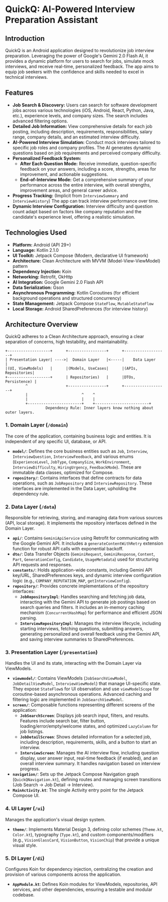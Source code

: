 # QuickQ: AI-Powered Interview Preparation Assistant

## Introduction

QuickQ is an Android application designed to revolutionize job interview preparation. Leveraging the power of Google's Gemini 2.0 Flash AI, it provides a dynamic platform for users to search for jobs, simulate mock interviews, and receive real-time, personalized feedback. The app aims to equip job seekers with the confidence and skills needed to excel in technical interviews.

## Features

*   **Job Search & Discovery:** Users can search for software development jobs across various technologies (iOS, Android, React, Python, Java, etc.), experience levels, and company sizes. The search includes advanced filtering options.
*   **Detailed Job Information:** View comprehensive details for each job posting, including description, requirements, responsibilities, salary range, company details, and an estimated interview difficulty.
*   **AI-Powered Interview Simulation:** Conduct mock interviews tailored to specific job roles and company profiles. The AI generates dynamic questions based on job requirements and perceived company difficulty.
*   **Personalized Feedback System:**
    *   **After Each Question Mode:** Receive immediate, question-specific feedback on your answers, including a score, strengths, areas for improvement, and actionable suggestions.
    *   **End-of-Interview Mode:** Get a comprehensive summary of your performance across the entire interview, with overall strengths, improvement areas, and general career advice.
*   **Progress Tracking:** (Implicit from `InterviewSummary` and `InterviewHistory`) The app can track interview performance over time.
*   **Dynamic Interview Configuration:** Interview difficulty and question count adapt based on factors like company reputation and the candidate's experience level, offering a realistic simulation.

## Technologies Used

*   **Platform:** Android (API 29+)
*   **Language:** Kotlin 2.1.0
*   **UI Toolkit:** Jetpack Compose (Modern, declarative UI framework)
*   **Architecture:** Clean Architecture with MVVM (Model-View-ViewModel) pattern
*   **Dependency Injection:** Koin
*   **Networking:** Retrofit, OkHttp
*   **AI Integration:** Google Gemini 2.0 Flash API
*   **Data Serialization:** Gson
*   **Asynchronous Programming:** Kotlin Coroutines (for efficient background operations and structured concurrency)
*   **State Management:** Jetpack Compose `StateFlow`, `MutableStateFlow`
*   **Local Storage:** Android SharedPreferences (for interview history)

## Architecture Overview

QuickQ adheres to a Clean Architecture approach, ensuring a clear separation of concerns, high testability, and maintainability.

```
+-------------------+      +-----------------+      +-------------------+
| Presentation Layer| ---->|  Domain Layer   |<-----|    Data Layer     |
|(UI, ViewModels)   |      |(Models, UseCases|      |(APIs, Repositories|
+-------------------+      | Repositories)   |      |DTOs, Persistence) |
         ^                 +-----------------+      +-------------------+
         |                        ^    ^
         |                        |    |
         +------------------------+    +------------------------+
                  Dependency Rule: Inner layers know nothing about outer layers.
```

### 1. Domain Layer (`/domain`)

The core of the application, containing business logic and entities. It is independent of any specific UI, database, or API.

*   **`model/`**: Defines the core business entities such as `Job`, `Interview`, `InterviewQuestion`, `InterviewFeedback`, and various enums (`ExperienceLevel`, `JobType`, `CompanySize`, `WorkEnvironment`, `InterviewDifficulty`, `HiringUrgency`, `FeedbackMode`). These are immutable data classes, optimized for Compose.
*   **`repository/`**: Contains interfaces that define contracts for data operations, such as `JobRepository` and `InterviewRepository`. These interfaces are implemented in the Data Layer, upholding the dependency rule.

### 2. Data Layer (`/data`)

Responsible for retrieving, storing, and managing data from various sources (API, local storage). It implements the repository interfaces defined in the Domain Layer.

*   **`api/`**: Contains `GeminiApiService` using Retrofit for communicating with the Google Gemini API. It includes a `generateContentWithRetry` extension function for robust API calls with exponential backoff.
*   **`dto/`**: Data Transfer Objects (`GeminiRequest`, `GeminiResponse`, `Content`, `Part`, `GenerationConfig`, `Candidate`, `UsageMetadata`) used for structuring API requests and responses.
*   **`constants/`**: Holds application-wide constants, including Gemini API key/URL, SharedPreferences keys, and dynamic interview configuration logic (e.g., `COMPANY_REPUTATION_MAP`, `getInterviewConfig`).
*   **`repository/`**: Provides concrete implementations of the repository interfaces:
    *   **`JobRepositoryImpl`**: Handles searching and fetching job data, interacting with the Gemini API to generate job postings based on search queries and filters. It includes an in-memory caching mechanism (`ConcurrentHashMap`) for performance and efficient JSON parsing.
    *   **`InterviewRepositoryImpl`**: Manages the interview lifecycle, including starting interviews, fetching questions, submitting answers, generating personalized and overall feedback using the Gemini API, and saving interview summaries to SharedPreferences.

### 3. Presentation Layer (`/presentation`)

Handles the UI and its state, interacting with the Domain Layer via ViewModels.

*   **`viewmodel/`**: Contains ViewModels (`JobSearchViewModel`, `JobDetailViewModel`, `InterviewViewModel`) that manage UI-specific state. They expose `StateFlow`s for UI observation and use `viewModelScope` for coroutine-based asynchronous operations. Advanced caching and filtering logic are implemented in `JobSearchViewModel`.
*   **`screen/`**: Composable functions representing different screens of the application:
    *   **`JobSearchScreen`**: Displays job search input, filters, and results. Features include search bar, filter button, loading/error/empty/welcome states, and optimized `LazyColumn` for job listings.
    *   **`JobDetailScreen`**: Shows detailed information for a selected job, including description, requirements, skills, and a button to start an interview.
    *   **`InterviewScreen`**: Manages the AI interview flow, including question display, user answer input, real-time feedback (if enabled), and an overall interview summary. It handles navigation based on interview progress.
*   **`navigation/`**: Sets up the Jetpack Compose Navigation graph (`QuickQNavigation.kt`), defining routes and managing screen transitions (Job Search -> Job Detail -> Interview).
*   **`MainActivity.kt`**: The single Activity entry point for the Jetpack Compose UI.

### 4. UI Layer (`/ui`)

Manages the application's visual design system.

*   **`theme/`**: Implements Material Design 3, defining color schemes (`Theme.kt`, `Color.kt`), typography (`Type.kt`), and custom components/modifiers (e.g., `VisionGlassCard`, `VisionButton`, `VisionChip`) that provide a unique visual style.

### 5. DI Layer (`/di`)

Configures Koin for dependency injection, centralizing the creation and provision of various components across the application.

*   **`AppModule.kt`**: Defines Koin modules for ViewModels, repositories, API services, and other dependencies, ensuring a testable and modular codebase.
